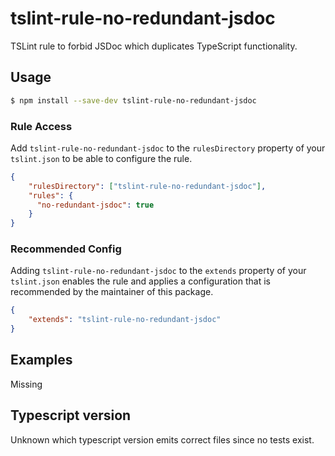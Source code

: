 # tslint-rule-no-redundant-jsdoc
TSLint rule to forbid JSDoc which duplicates TypeScript functionality.

## Usage
```bash
$ npm install --save-dev tslint-rule-no-redundant-jsdoc
```

### Rule Access
Add `tslint-rule-no-redundant-jsdoc` to the `rulesDirectory` property of your `tslint.json` to be 
able to configure the rule.
```json
{
    "rulesDirectory": ["tslint-rule-no-redundant-jsdoc"],
    "rules": {
      "no-redundant-jsdoc": true
    }
}
```

### Recommended Config
Adding `tslint-rule-no-redundant-jsdoc` to the `extends` property of your `tslint.json`
enables the rule and applies a configuration that is recommended by the maintainer of this package.
```json
{
    "extends": "tslint-rule-no-redundant-jsdoc"
}
```

## Examples
Missing

## Typescript version
Unknown which typescript version emits correct files since no tests exist.